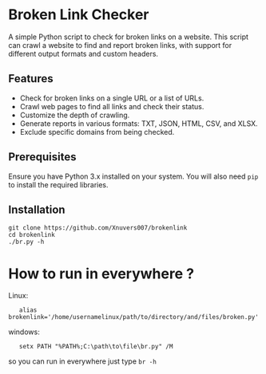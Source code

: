 # Broken Link Checker

A simple Python script to check for broken links on a website. This script can crawl a website to find and report broken links, with support for different output formats and custom headers.

## Features

- Check for broken links on a single URL or a list of URLs.
- Crawl web pages to find all links and check their status.
- Customize the depth of crawling.
- Generate reports in various formats: TXT, JSON, HTML, CSV, and XLSX.
- Exclude specific domains from being checked.

## Prerequisites

Ensure you have Python 3.x installed on your system. You will also need `pip` to install the required libraries.

## Installation

```
git clone https://github.com/Xnuvers007/brokenlink
cd brokenlink
./br.py -h
```

# How to run in everywhere ?

Linux:
   ```
      alias brokenlink='/home/usernamelinux/path/to/directory/and/files/broken.py'
   ```

windows:
   ```
      setx PATH "%PATH%;C:\path\to\file\br.py" /M
   ```

so you can run in everywhere just type ```br -h```
